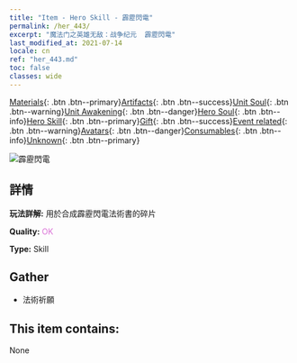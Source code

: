 ```yaml
---
title: "Item - Hero Skill - 霹靂閃電"
permalink: /her_443/
excerpt: "魔法门之英雄无敌：战争纪元  霹靂閃電"
last_modified_at: 2021-07-14
locale: cn
ref: "her_443.md"
toc: false
classes: wide
---
```

 [Materials](/ItemsCN/){: .btn .btn--primary}[Artifacts](/ItemsCN/Artifacts/){: .btn .btn--success}[Unit Soul](/ItemsCN/UnitSoul/){: .btn .btn--warning}[Unit Awakening](/ItemsCN/UnitAwakening/){: .btn .btn--danger}[Hero Soul](/ItemsCN/HeroSoul/){: .btn .btn--info}[Hero Skill](/ItemsCN/HeroSkill/){: .btn .btn--primary}[Gift](/ItemsCN/Gift/){: .btn .btn--success}[Event related](/ItemsCN/Events/){: .btn .btn--warning}[Avatars](/ItemsCN/Avatars/){: .btn .btn--danger}[Consumables](/ItemsCN/Consumables/){: .btn .btn--info}[Unknown](/ItemsCN/Unknown/){: .btn .btn--primary}

 ![霹靂閃電](/images/t/ps_pilishandian.png)

## 詳情
 **玩法詳解:** 用於合成霹靂閃電法術書的碎片

 **Quality:** <span style="color: #DA70D6">OK</span>

 **Type:** Skill

## Gather

*    法術祈願 

## This item contains:

  None

